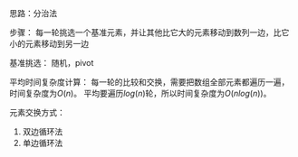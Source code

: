 思路：分治法 

步骤： 每一轮挑选一个基准元素，并让其他比它大的元素移动到数列一边，比它小的元素移动到另一边

基准挑选： 随机，pivot

平均时间复杂度计算：
每一轮的比较和交换，需要把数组全部元素都遍历一遍，时间复杂度为$O(n)$。 平均要遍历$log(n)$轮，所以时间复杂度为$O(nlog(n))$。

元素交换方式：
1. 双边循环法
2. 单边循环法
